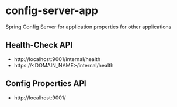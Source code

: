 # config-server-app
Spring Config Server for application properties for other applications

## Health-Check API
* http://localhost:9001/internal/health
* https://<DOMAIN_NAME>/internal/health

## Config Properties API
* http://localhost:9001/
